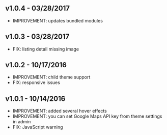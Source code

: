 ## v1.0.4 - 03/28/2017

* IMPROVEMENT: updates bundled modules

## v1.0.3 - 03/28/2017

* FIX: listing detail missing image

## v1.0.2 - 10/17/2016

* IMPROVEMENT: child theme support
* FIX: responsive issues

## v1.0.1 - 10/14/2016

* IMPROVEMENT: added several hover effects
* IMPROVEMENT: you can set Google Maps API key from theme settings in admin
* FIX: JavaScript warning